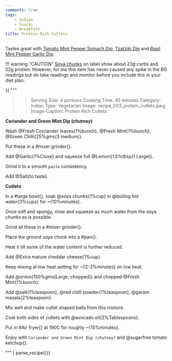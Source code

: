 ```yaml
---
comments: true
tags:
    - Indian
    - Snacks
    - Breakfast
title: Protein Rich Cutlets
---
```


Tastes great with [Tomato Mint Pepper Spinach Dip](../Dips/recipe_007_mint_spinach_dip.md), [Tzatziki Dip](../Dips/recipe_009_tzatziki_dip.md) and [Basil Mint Pepper Garlic Dip](../Dips/recipe_012_basil_mint_dip.md).

!!! warning "CAUTION"
    [Soya chunks](https://kutt.it/soya_chunks) on label show about 23g carbs and 52g protien. However, for me this item has never caused any spike in the BG readings but do take readings and monitor before you include this in your diet plan.


{{
"""
>> Serving Size: 4 portions
>> Cooking Time: 45 minutes
>> Category: Indian
>> Type: Vegetarian
>> Image: recipe_003_protein_cutlets.jpeg
>> Image-Caption: Protein Rich Cutlets

**Coriander and Green Mint Dip (chutney)**

Wash @Fresh Corriander leaves{1%bunch}, @Fresh Mint{1%bunch}, @Green Chilli{25%gms(3 medium)}.

Put these in a #mixer grinder{}.

Add @Garlic{1%Clove} and squeeze full @Lemon{1.5%tbsp(1 Large)}.

Grind it to a smooth `paste` consistency.

Add @Salt{to taste}.

**Cutlets**

In a #large bowl{}, soak @soya chunks{1%cup} in @boiling hot water{3%cups} for ~{10%minutes}.

Once soft and spongy, rinse and squeeze as much water from the soya chunks as is possible.

Grind all these in a #mixer grinder{}.

Place the ground soya chunk into a #pan{}.

Heat it till some of the water content is further reduced.

Add @Extra mature cheddar cheese{1%cup}. 

Keep mixing at low heat setting for ~{2-3%minutes} on low heat.

Add @onion{150%gms(Large, chopped)} and chopped @Fresh Mint{1%bunch}.

Add @salt{1%teaspoon}, @red chilli powder{1%teaspoon}, @garam masala{2%teaspoon}.

Mix well and make cutlet shaped balls from this mixture.

Coat both sides of cutlets with @avocado oil{2%Tablespoons}.

Put in #Air fryer{} at 190C for roughly ~{15%minutes}.

Enjoy with `Coriander and Green Mint Dip (chutney)` and @sugarfree tomato ketchup{}.

""" | parse_recipe()}}
